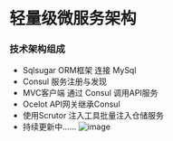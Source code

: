 # 轻量级微服务架构
### 技术架构组成 
- Sqlsugar ORM框架 连接 MySql
- Consul 服务注册与发现
- MVC客户端 通过 Consul 调用API服务
- Ocelot API网关继承Consul
- 使用Scrutor 注入工具批量注入仓储服务
- 持续更新中......
![image](https://user-images.githubusercontent.com/23447209/225196260-91f0a140-006f-4e39-aec2-14ff47f72199.png)
